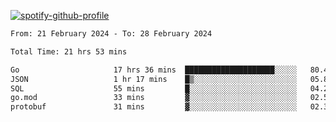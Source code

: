 [![spotify-github-profile](https://spotify-github-profile.vercel.app/api/view?uid=313pysyt3uxkjdidtiuvzf7nrnnu&cover_image=true&theme=natemoo-re&show_offline=false&background_color=121212&interchange=false&bar_color=53b14f&bar_color_cover=false)](https://spotify-github-profile.vercel.app/api/view?uid=313pysyt3uxkjdidtiuvzf7nrnnu&redirect=true)

<!--START_SECTION:waka-->

```txt
From: 21 February 2024 - To: 28 February 2024

Total Time: 21 hrs 53 mins

Go                     17 hrs 36 mins  ████████████████████░░░░░   80.43 %
JSON                   1 hr 17 mins    █▒░░░░░░░░░░░░░░░░░░░░░░░   05.89 %
SQL                    55 mins         █░░░░░░░░░░░░░░░░░░░░░░░░   04.26 %
go.mod                 33 mins         ▓░░░░░░░░░░░░░░░░░░░░░░░░   02.55 %
protobuf               31 mins         ▓░░░░░░░░░░░░░░░░░░░░░░░░   02.36 %
```

<!--END_SECTION:waka-->